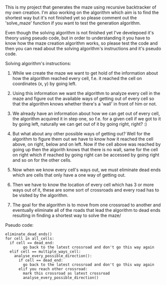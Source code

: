 This is my project that generates the maze using recursive backtracker of my own creation. I'm also working on the algorithm which aim is to find the shortest way but it's not finished yet so please comment out the 'solve_maze' function if you want to test the generation algorithm.

Even though the solving algorithm is not finished yet I've develepoed it's theory using pseudo code, but in order to understanding it you have to know how the maze creation algorithm works, so please test the code and then you can read about the solving algorithm's instructions and it's pseudo code.


Solving algorithm's instructions:

1. While we create the maze we want to get hold of the information about how the algorithm reached every cell, f.e. it reached the cell on coordinates (x, y) by going left.

2. Using this information we want the algorithm to analyze every cell in the maze and figure out the available ways of getting out of every cell so that the algorithm knows whether there's a 'wall' in front of him or not.

3. We already have an information about how we can get out of every cell, the algorithm acquired it in step one, so f.e. for a given cell if we got to it by going left, naturally we can get out of it by going right, right? :)

4. But what about any other possible ways of getting out? Well for the algorithm to figure them out we have to know how it reached the cell above, on right, below and on left. Now if the cell above was reached by going up then the algorith knows that there is no wall, same for the cell on right which if reached by going right can be accessed by going right and so on for the other cells.

5. Now when we know every cell's ways out, we must eliminate dead ends which are cells that only have a one way of getting out.

6. Then we have to know the location of every cell which has 3 or more ways out of it, these are some sort of crossroads and every road has to be visited by the algorithm.

7. The goal for the algorithm is to move from one crossroad to another and eventually eliminate all of the roads that lead the algorithm to dead ends resulting in finding a shortest way to solve the maze/

Pseudo code:

```
eliminate_dead_ends()
for cell in all_cells:
  if cell == dead_end:
        go back to the latest crossroad and don't go this way again
  elif cell == multiple_ways_cell:
    analyse_every_possible_direction():
      if cell == dead_end:
        go back to the latest crossroad and don't go this way again
      elif you reach other crossroad:
        mark this crossroad as latest crossroad
        analyse_every_possible_direction()
```   
